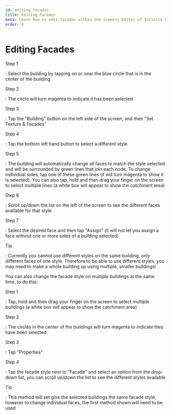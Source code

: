 ```yaml
---
id: editing-facades
title: Editing Facades
meta: Learn how to edit facades within the Scenery Editor of Infinite Flight.
order: 4
---
```




# Editing Facades



Step 1

: Select the building by tapping on or near the blue circle that is in the center of the building



Step 2

: The circle will turn magenta to indicate it has been selected



Step 3

: Tap the "Building" button on the left side of the screen, and then "Set Texture & Facades"



Step 4

: Tap the bottom left hand button to select a different style 



Step 5

: The building will automatically change all faces to match the style selected and will be surrounded by green lines that join each node. To change individual sides, tap one of these green lines (it will turn magenta to show it is selected). You can also tap, hold and then drag your finger on the screen to select multiple lines (a white box will appear to show the catchment area)



Step 6

: Scroll up/down the list on the left of the screen to see the different faces available for that style



Step 7

: Select the desired face and then tap "Assign" (it will not let you assign a face without one or more sides of a building selected)



Tip

: Currently you cannot use different styles on the same building, only different faces of one style. Therefore to be able to use different styles, you may need to make a whole building up using multiple, smaller buildings!



You can also change the facade style on multiple buildings at the same time, to do this:



Step 1

: Tap, hold and then drag your finger on the screen to select multiple buildings (a white box will appear to show the catchment area)



Step 2

: The circles in the center of the buildings will turn magenta to indicate they have been selected



Step 3

: Tap "Properties"



Step 4

: Tap the facade style next to "Facade" and select an option from the drop-down list, you can scroll up/down the list to see the different styles available



Tip

: This method will set give the selected buildings the same facade style, however to change individual faces, the first method shown will need to be used



